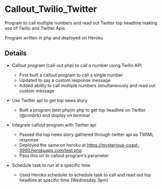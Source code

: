 # **Callout_Twilio_Twitter**

Program to call multiple numbers and read out Twitter top headline making use of Twilio and Twitter Apis.

Program written in php and deployed on Heroku

## Details

* Callout program (call-out.php) to call a number using Twilio API 
	* 	First built a callout program to call a single number
	* 	Updated to say a custom response message
	* 	Added ability to call multiple numbers simultaneously and read out custom message

* Use Twitter api to get top news story 
	* Built a program (test.php)in php to get top headline on Twitter (@cnnbrk) and display on terminal

* Integrate callout program with Twitter api
	* Passed the top news story gathered through twitter api as TWIML response 
	* Deployed the same on heroku at https://mysterious-coast-3960.herokuapp.com/test.php
	* Pass this url to callout program's parameter

* Schedule task to run at a specific time 
	* Used Heroku scheduler to schedule task to call and read out top headline at specific time (Wednesday 3pm)